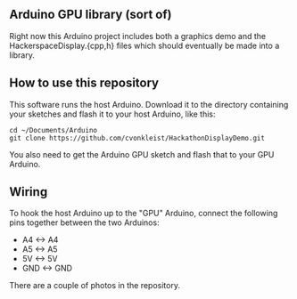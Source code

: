 ## Arduino GPU library (sort of)

Right now this Arduino project includes both a graphics demo and the
HackerspaceDisplay.{cpp,h} files which should eventually be made into a
library.

## How to use this repository

This software runs the host Arduino. Download it to the directory containing
your sketches and flash it to your host Arduino, like this:

    cd ~/Documents/Arduino
    git clone https://github.com/cvonkleist/HackathonDisplayDemo.git

You also need to get the Arduino GPU sketch and flash that to your GPU Arduino.

## Wiring

To hook the host Arduino up to the "GPU" Arduino, connect the following pins
together between the two Arduinos:

- A4 <-> A4
- A5 <-> A5
- 5V <-> 5V
- GND <-> GND

There are a couple of photos in the repository.
